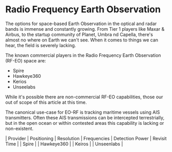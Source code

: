 # Radio Frequency Earth Observation

The options for space-based Earth Observation in the optical and radar bands is 
immense and constantly growing. From Tier 1 players like Maxar & Airbus, to the 
startup community of Planet, Umbra nd Capella, there's almost no where on Earth we
can't see. When it comes to things we can hear, the field is severely lacking.

The known commercial players in the Radio Frequency Earth Observation (RF-EO) space
are:

* Spire
* Hawkeye360
* Kerios
* Unseelabs

While it's possible there are non-commercial RF-EO capabilities, those our out of 
scope of this article at this time.

The canonical use-case for EO-RF is tracking maritime vessels using AIS transmitters.
Often these AIS transmissions can be intercepted terrestrially, but in the open 
ocean or within contested areas this capability is lacking or non-existent.

| Provider | Positioning | Resolution | Frequencies | Detection Power | Revisit Time | 
| Spire |
| Hawkeye360 |
| Keiros |
| Unseenlabs |